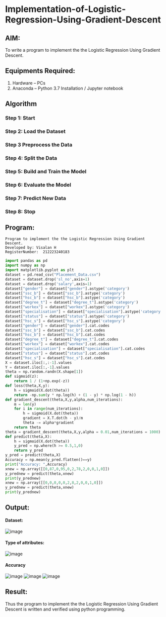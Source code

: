 # Implementation-of-Logistic-Regression-Using-Gradient-Descent

## AIM:
To write a program to implement the the Logistic Regression Using Gradient Descent.

## Equipments Required:
1. Hardware – PCs
2. Anaconda – Python 3.7 Installation / Jupyter notebook

## Algorithm
### Step 1: Start
### Step 2: Load the Dataset
### Step 3 Preprocess the Data
### Step 4: Split the Data
### Step 5: Build and Train the Model
### Step 6: Evaluate the Model
### Step 7: Predict New Data
### Step 8: Stop

## Program:
```
Program to implement the the Logistic Regression Using Gradient Descent.
Developed by: Visalan H
RegisterNumber:  212223240183
```
```py
import pandas as pd
import numpy as np
import matplotlib.pyplot as plt
dataset = pd.read_csv("Placement_Data.csv")
dataset = dataset.drop('sl_no',axis=1)
dataset = dataset.drop('salary',axis=1)
dataset["gender"] = dataset["gender"].astype('category')
dataset["ssc_b"] = dataset["ssc_b"].astype('category')
dataset["hsc_b"] = dataset["hsc_b"].astype('category')
dataset["degree_t"] = dataset["degree_t"].astype('category')
dataset["workex"] = dataset["workex"].astype('category')
dataset["specialisation"] = dataset["specialisation"].astype('category')
dataset["status"] = dataset["status"].astype('category')
dataset["hsc_s"] = dataset["hsc_s"].astype('category')
dataset["gender"] = dataset["gender"].cat.codes
dataset["ssc_b"] = dataset["ssc_b"].cat.codes
dataset["hsc_b"] = dataset["hsc_b"].cat.codes
dataset["degree_t"] = dataset["degree_t"].cat.codes
dataset["workex"] = dataset["workex"].cat.codes
dataset["specialisation"] = dataset["specialisation"].cat.codes
dataset["status"] = dataset["status"].cat.codes
dataset["hsc_s"] = dataset["hsc_s"].cat.codes
X = dataset.iloc[:,:-1].values
Y = dataset.iloc[:,-1].values
theta = np.random.randn(X.shape[1])
def sigmoid(z):
    return 1 / (1+np.exp(-z))
def loss(theta,X,y):
    h = sigmoid(X.dot(theta))
    return -np.sum(y * np.log(h) + (1 - y) * np.log(1 - h))
def gradient_descent(theta,X,y,alpha,num_iterations):
    m = len(y)
    for i in range(num_iterations):
        h = sigmoid(X.dot(theta))
        gradient = X.T.dot(h - y)/m
        theta -= alpha*gradient
    return theta
theta = gradient_descent(theta,X,y,alpha = 0.01,num_iterations = 1000)
def predict(theta,X):
    h = sigmoid(X.dot(theta))
    y_pred = np.where(h >= 0.5,1,0)
    return y_pred
y_pred = predict(theta,X)
Accuracy = np.mean(y_pred.flatten()==y)
print("Accuracy: ",Accuracy)
xnew = np.array([[0,87,0,95,0,2,78,2,0,0,1,0]])
y_prednew = predict(theta,xnew)
print(y_prednew)
xnew = np.array([[0,0,0,0,0,2,8,2,0,0,1,0]])
y_prednew = predict(theta,xnew)
print(y_prednew)
```
##  Output:
#### Dataset:
![image](https://github.com/user-attachments/assets/0f438418-4a04-4c24-beb6-3f344e96f59e)
#### Type of attributes:
![image](https://github.com/user-attachments/assets/a9a93573-c953-4f40-a419-472393f77542)
#### Accuracy
![image](https://github.com/user-attachments/assets/1bc5b7ff-41ba-4ea4-9974-b55bbc6b58ee)
![image](https://github.com/user-attachments/assets/9d221c4c-530d-4a54-8959-3432d4a1de06)
![image](https://github.com/user-attachments/assets/0ade8171-840a-4217-b9fe-88bf60927095)
## Result:
Thus the program to implement the the Logistic Regression Using Gradient Descent is written and verified using python programming.
